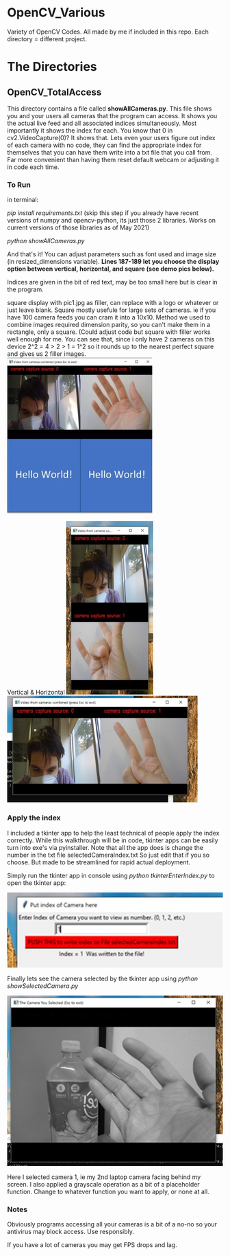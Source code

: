 # OpenCV_Various
Variety of OpenCV Codes. All made by me if included in this repo. Each directory = different project. 

# The Directories
## OpenCV_TotalAccess
This directory contains a file called **showAllCameras.py**. This file shows you and your users all cameras that the program can access. It shows you the actual live feed and all associated indices simultaneously. Most importantly it shows the index for each. You know that 0 in cv2.VideoCapture(0)? It shows that. Lets even your users figure out index of each camera with no code, they can find the appropriate index for themselves that you can have them write into a txt file that you call from. Far more convenient than having them reset default webcam or adjusting it in code each time.  

### To Run 
in terminal:

_pip install requirements.txt_    (skip this step if you already have recent versions of numpy and opencv-python, its just those 2 libraries. Works on current versions of those libraries as of May 2021)

_python showAllCameras.py_

And that's it! You can adjust parameters such as font used and image size (in resized_dimensions variable). **Lines 187-189 let you choose the display option between vertical, horizontal, and square (see demo pics below).**

Indices are given in the bit of red text, may be too small here but is clear in the program. 

square display with pic1.jpg as filler, can replace with a logo or whatever or just leave blank. Square mostly usefule for large sets of cameras. ie if you have 100 camera feeds you can cram it into a 10x10. Method we used to combine images required dimension parity, so you can't make them in a rectangle, only a square. (Could adjust code but square with filler works well enough for me. You can see that, since i only have 2 cameras on this device 2^2 = 4 > 2 > 1 = 1^2 so it rounds up to the nearest perfect square and gives us 2 filler images. 
![img_Source](OpenCV_TotalAccess/demo_imgs/showAllCameras_square_demo_output.jpg)


Vertical & Horizontal
![img_Source](OpenCV_TotalAccess/demo_imgs/showAllCameras_vertical_demo_output.jpg) ![img_Source](OpenCV_TotalAccess/demo_imgs/showAllCameras_horizontal_demo_output.jpg)

### Apply the index
I included a tkinter app to help the least technical of people apply the index correctly. While this walkthrough will be in code, tkinter apps can be easily turn into exe's via pyinstaller. Note that all the app does is change the number in the txt file selectedCameraIndex.txt So just edit that if you so choose. But made to be streamlined for rapid actual deployment. 

Simply run the tkinter app in console using _python tkinterEnterIndex.py_ to open the tkinter app:

![img_Source](OpenCV_TotalAccess/demo_imgs/tkinter_interface2.jpg)

Finally lets see the camera selected by the tkinter app using _python showSelectedCamera.py_

![img_Source](OpenCV_TotalAccess/demo_imgs/selected_camera_demo_small.jpg)

Here I selected camera 1, ie my 2nd laptop camera facing behind my screen. I also applied a grayscale operation as a bit of a placeholder function. Change to whatever function you want to apply, or none at all.  

### Notes 
Obviously programs accessing all your cameras is a bit of a no-no so your antivirus may block access. Use responsibly. 

If you have a lot of cameras you may get FPS drops and lag. 
